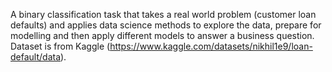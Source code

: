 A binary classification task that takes a real world problem (customer loan defaults) and applies data science methods to explore the data, prepare for modelling and then apply different models to answer a business question. Dataset is from Kaggle (https://www.kaggle.com/datasets/nikhil1e9/loan-default/data).
